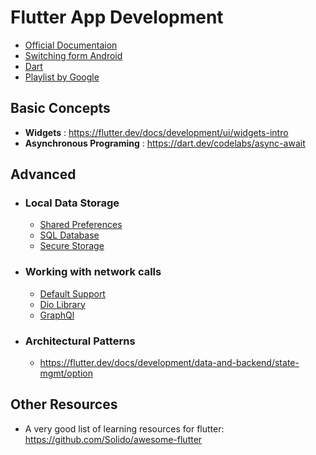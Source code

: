 # Flutter App Development
- [Official Documentaion](https://flutter.dev/docs)
- [Switching form Android](https://flutter.dev/docs/get-started/flutter-for/android-devs)
- [Dart](https://dart.dev/guides/language/language-tour)
- [Playlist by Google](https://www.youtube.com/playlist?list=PLOU2XLYxmsIJ7dsVN4iRuA7BT8XHzGtCr)

## Basic Concepts
- **Widgets** : https://flutter.dev/docs/development/ui/widgets-intro
- **Asynchronous Programing** : https://dart.dev/codelabs/async-await

## Advanced
- ### Local Data Storage
    - [Shared Preferences](https://medium.com/flutterdevs/using-sharedpreferences-in-flutter-251755f07127)
    - [SQL Database](https://pub.dev/packages/sqflite)
    - [Secure Storage](https://pub.dev/packages/flutter_secure_storage)
- ### Working with network calls
    - [Default Support](https://flutter.dev/docs/cookbook/networking/fetch-data)
    - [Dio Library](https://pub.dev/packages/dio)
    - [GraphQl](https://pub.dev/packages/graphql_flutter)

- ### Architectural Patterns
    - https://flutter.dev/docs/development/data-and-backend/state-mgmt/option

## Other Resources
- A very good list of learning resources for flutter: https://github.com/Solido/awesome-flutter